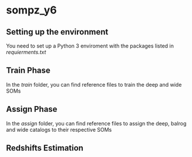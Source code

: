 # sompz_y6

## Setting up the environment

You need to set up a Python 3 enviroment with the packages listed in *requierments.txt*


## Train Phase

In the *train* folder, you can find reference files to train the deep and wide SOMs


## Assign Phase

In the *assign* folder, you can find reference files to assign the deep, balrog and wide catalogs to their respective SOMs


## Redshifts Estimation

